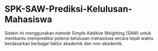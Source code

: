 # SPK-SAW-Prediksi-Kelulusan-Mahasiswa
Sistem ini menggunakan metode Simple Additive Weighting (SAW) untuk membantu memprediksi potensi kelulusan mahasiswa secara tepat waktu berdasarkan berbagai faktor akademik dan non-akademik.
